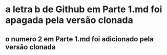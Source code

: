 # a letra b de Github em Parte 1.md foi apagada pela versão clonada
## o numero 2 em Parte 1.md foi adicionado pela versão clonada